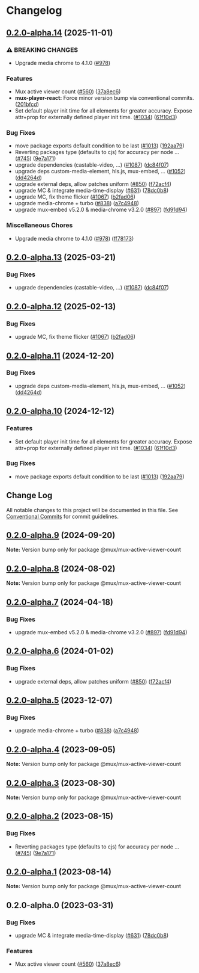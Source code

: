 # Changelog

## [0.2.0-alpha.14](https://github.com/erickirt/elements/compare/@mux/mux-active-viewer-count@0.2.0-alpha.13...@mux/mux-active-viewer-count@0.2.0-alpha.14) (2025-11-01)


### ⚠ BREAKING CHANGES

* Upgrade media chrome to 4.1.0 ([#978](https://github.com/erickirt/elements/issues/978))

### Features

* Mux active viewer count ([#560](https://github.com/erickirt/elements/issues/560)) ([37a8ec6](https://github.com/erickirt/elements/commit/37a8ec60360e74e3abc7701d6edb9a4c5e02be41))
* **mux-player-react:** Force minor version bump via conventional commits. ([201bfcd](https://github.com/erickirt/elements/commit/201bfcd2a4137b2c409d1ce5fb3b32576a99ba31))
* Set default player init time for all elements for greater accuracy. Expose attr+prop for externally defined player init time. ([#1034](https://github.com/erickirt/elements/issues/1034)) ([61f10d3](https://github.com/erickirt/elements/commit/61f10d3933e487e44795a8e42e36721ae00873d2))


### Bug Fixes

* move package exports default condition to be last ([#1013](https://github.com/erickirt/elements/issues/1013)) ([192aa79](https://github.com/erickirt/elements/commit/192aa79903d3c01fc9ce9fda3d8a35be3c56fc83))
* Reverting packages type (defaults to cjs) for accuracy per node … ([#745](https://github.com/erickirt/elements/issues/745)) ([9e7a171](https://github.com/erickirt/elements/commit/9e7a17113e14b711c8da9b1bdafe65ee86454b3b))
* upgrade dependencies (castable-video, ...) ([#1087](https://github.com/erickirt/elements/issues/1087)) ([dc84f07](https://github.com/erickirt/elements/commit/dc84f07109565dc7ee29d691a0fc941c6854f762))
* upgrade deps custom-media-element, hls.js, mux-embed, ... ([#1052](https://github.com/erickirt/elements/issues/1052)) ([dd4264d](https://github.com/erickirt/elements/commit/dd4264d51671989a29c037e912a128056acea5f8))
* upgrade external deps, allow patches uniform ([#850](https://github.com/erickirt/elements/issues/850)) ([f72acf4](https://github.com/erickirt/elements/commit/f72acf49199497cb45c186bd4b2bc2a67e5431c0))
* upgrade MC & integrate media-time-display ([#631](https://github.com/erickirt/elements/issues/631)) ([78dc0b8](https://github.com/erickirt/elements/commit/78dc0b897b1c0b892e614493c9c084ebe145fe49))
* upgrade MC, fix theme flicker ([#1067](https://github.com/erickirt/elements/issues/1067)) ([b2fad06](https://github.com/erickirt/elements/commit/b2fad068300420d12ad25f26f24f8189f7ba6907))
* upgrade media-chrome + turbo ([#838](https://github.com/erickirt/elements/issues/838)) ([a7c4948](https://github.com/erickirt/elements/commit/a7c49488ccbc3c1a9d087775d8ee83298acd1e91))
* upgrade mux-embed v5.2.0 & media-chrome v3.2.0 ([#897](https://github.com/erickirt/elements/issues/897)) ([fd91d94](https://github.com/erickirt/elements/commit/fd91d946ee2f8e58e05551fcb247422de6fbb761))


### Miscellaneous Chores

* Upgrade media chrome to 4.1.0 ([#978](https://github.com/erickirt/elements/issues/978)) ([ff78173](https://github.com/erickirt/elements/commit/ff781732c86719de2ea7e54987c75178ac42bbd6))

## [0.2.0-alpha.13](https://github.com/muxinc/elements/compare/@mux/mux-active-viewer-count@0.2.0-alpha.12...@mux/mux-active-viewer-count@0.2.0-alpha.13) (2025-03-21)


### Bug Fixes

* upgrade dependencies (castable-video, ...) ([#1087](https://github.com/muxinc/elements/issues/1087)) ([dc84f07](https://github.com/muxinc/elements/commit/dc84f07109565dc7ee29d691a0fc941c6854f762))

## [0.2.0-alpha.12](https://github.com/muxinc/elements/compare/@mux/mux-active-viewer-count@0.2.0-alpha.11...@mux/mux-active-viewer-count@0.2.0-alpha.12) (2025-02-13)


### Bug Fixes

* upgrade MC, fix theme flicker ([#1067](https://github.com/muxinc/elements/issues/1067)) ([b2fad06](https://github.com/muxinc/elements/commit/b2fad068300420d12ad25f26f24f8189f7ba6907))

## [0.2.0-alpha.11](https://github.com/muxinc/elements/compare/@mux/mux-active-viewer-count@0.2.0-alpha.10...@mux/mux-active-viewer-count@0.2.0-alpha.11) (2024-12-20)


### Bug Fixes

* upgrade deps custom-media-element, hls.js, mux-embed, ... ([#1052](https://github.com/muxinc/elements/issues/1052)) ([dd4264d](https://github.com/muxinc/elements/commit/dd4264d51671989a29c037e912a128056acea5f8))

## [0.2.0-alpha.10](https://github.com/muxinc/elements/compare/@mux/mux-active-viewer-count@0.2.0-alpha.9...@mux/mux-active-viewer-count@0.2.0-alpha.10) (2024-12-12)


### Features

* Set default player init time for all elements for greater accuracy. Expose attr+prop for externally defined player init time. ([#1034](https://github.com/muxinc/elements/issues/1034)) ([61f10d3](https://github.com/muxinc/elements/commit/61f10d3933e487e44795a8e42e36721ae00873d2))


### Bug Fixes

* move package exports default condition to be last ([#1013](https://github.com/muxinc/elements/issues/1013)) ([192aa79](https://github.com/muxinc/elements/commit/192aa79903d3c01fc9ce9fda3d8a35be3c56fc83))

## Change Log

All notable changes to this project will be documented in this file.
See [Conventional Commits](https://conventionalcommits.org) for commit guidelines.

## [0.2.0-alpha.9](https://github.com/muxinc/elements/compare/@mux/mux-active-viewer-count@0.2.0-alpha.8...@mux/mux-active-viewer-count@0.2.0-alpha.9) (2024-09-20)

**Note:** Version bump only for package @mux/mux-active-viewer-count





## [0.2.0-alpha.8](https://github.com/muxinc/elements/compare/@mux/mux-active-viewer-count@0.2.0-alpha.7...@mux/mux-active-viewer-count@0.2.0-alpha.8) (2024-08-02)

**Note:** Version bump only for package @mux/mux-active-viewer-count





## [0.2.0-alpha.7](https://github.com/muxinc/elements/compare/@mux/mux-active-viewer-count@0.2.0-alpha.6...@mux/mux-active-viewer-count@0.2.0-alpha.7) (2024-04-18)


### Bug Fixes

* upgrade mux-embed v5.2.0 & media-chrome v3.2.0 ([#897](https://github.com/muxinc/elements/issues/897)) ([fd91d94](https://github.com/muxinc/elements/commit/fd91d946ee2f8e58e05551fcb247422de6fbb761))





## [0.2.0-alpha.6](https://github.com/muxinc/elements/compare/@mux/mux-active-viewer-count@0.2.0-alpha.5...@mux/mux-active-viewer-count@0.2.0-alpha.6) (2024-01-02)


### Bug Fixes

* upgrade external deps, allow patches uniform ([#850](https://github.com/muxinc/elements/issues/850)) ([f72acf4](https://github.com/muxinc/elements/commit/f72acf49199497cb45c186bd4b2bc2a67e5431c0))





## [0.2.0-alpha.5](https://github.com/muxinc/elements/compare/@mux/mux-active-viewer-count@0.2.0-alpha.4...@mux/mux-active-viewer-count@0.2.0-alpha.5) (2023-12-07)


### Bug Fixes

* upgrade media-chrome + turbo ([#838](https://github.com/muxinc/elements/issues/838)) ([a7c4948](https://github.com/muxinc/elements/commit/a7c49488ccbc3c1a9d087775d8ee83298acd1e91))





## [0.2.0-alpha.4](https://github.com/muxinc/elements/compare/@mux/mux-active-viewer-count@0.2.0-alpha.3...@mux/mux-active-viewer-count@0.2.0-alpha.4) (2023-09-05)

**Note:** Version bump only for package @mux/mux-active-viewer-count





## [0.2.0-alpha.3](https://github.com/muxinc/elements/compare/@mux/mux-active-viewer-count@0.2.0-alpha.2...@mux/mux-active-viewer-count@0.2.0-alpha.3) (2023-08-30)

**Note:** Version bump only for package @mux/mux-active-viewer-count





## [0.2.0-alpha.2](https://github.com/muxinc/elements/compare/@mux/mux-active-viewer-count@0.2.0-alpha.1...@mux/mux-active-viewer-count@0.2.0-alpha.2) (2023-08-15)


### Bug Fixes

* Reverting packages type (defaults to cjs) for accuracy per node … ([#745](https://github.com/muxinc/elements/issues/745)) ([9e7a171](https://github.com/muxinc/elements/commit/9e7a17113e14b711c8da9b1bdafe65ee86454b3b))





## [0.2.0-alpha.1](https://github.com/muxinc/elements/compare/@mux/mux-active-viewer-count@0.2.0-alpha.0...@mux/mux-active-viewer-count@0.2.0-alpha.1) (2023-08-14)

**Note:** Version bump only for package @mux/mux-active-viewer-count





## 0.2.0-alpha.0 (2023-03-31)


### Bug Fixes

* upgrade MC & integrate media-time-display ([#631](https://github.com/muxinc/elements/issues/631)) ([78dc0b8](https://github.com/muxinc/elements/commit/78dc0b897b1c0b892e614493c9c084ebe145fe49))


### Features

* Mux active viewer count ([#560](https://github.com/muxinc/elements/issues/560)) ([37a8ec6](https://github.com/muxinc/elements/commit/37a8ec60360e74e3abc7701d6edb9a4c5e02be41))

